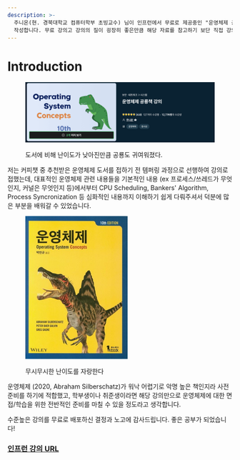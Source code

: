 ```yaml
---
description: >-
  주니온(현. 경북대학교 컴퓨터학부 초빙교수) 님이 인프런에서 무료로 제공중인 "운영체제 공룡책 강의"를 보고 정리한 내용을 요약하여
  작성합니다. 무료 강의고 강의의 질이 굉장히 좋은만큼 해당 자료를 참고하기 보단 직접 강의와 책을 참조하는 것을 추천합니다.
---
```


# Introduction

<figure><img src=".gitbook/assets/KakaoTalk_Photo_2024-04-03-12-28-14.png" alt="" width="563"><figcaption><p>도서에 비해 난이도가 낮아진만큼 공룡도 귀여워졌다.</p></figcaption></figure>

저는 커피챗 중 추천받은 운영체제 도서를 접하기 전 템퍼링 과정으로 선행하여 강의로 접했는데, 대표적인 운영체제 관련 내용들을 기본적인 내용 (ex 프로세스/쓰레드가 무엇인지, 커널은 무엇인지 등)에서부터 CPU Scheduling, Bankers' Algorithm, Process Syncronization 등 심화적인 내용까지 이해하기 쉽게 다뤄주셔서 덕분에 많은 부분을 배워갈 수 있었습니다.&#x20;



<figure><img src=".gitbook/assets/9791185475578.jpg" alt="" width="229"><figcaption><p>무시무시한 난이도를 자랑한다</p></figcaption></figure>

운영체제 (2020, Abraham Silberschatz)가 워낙 어렵기로 악명 높은 책인지라 사전 준비를 하기에 적합했고, 학부생이나 취준생이라면 해당 강의만으로 운영체제에 대한 면접/학습을 위한 전반적인 준비를 마칠 수 있을 정도라고 생각합니다.

수준높은 강의를 무료로 배포하신 결정과 노고에 감사드립니다. 좋은 공부가 되었습니다!&#x20;



### [인프런 강의 URL](https://inf.run/Hr1b)
